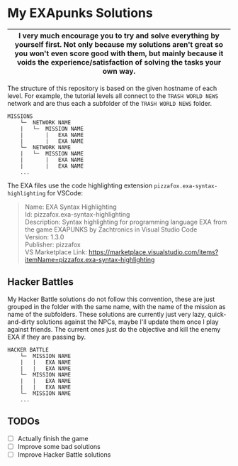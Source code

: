 # My EXApunks Solutions
| I very much encourage you to try and solve everything by yourself first. Not only because my solutions aren't great so you won't even score good with them, but mainly because it voids the experience/satisfaction of solving the tasks your own way.|
|-----------------------------------------|

The structure of this repository is based on the given hostname of each level. For example, the tutorial levels all connect to the `TRASH WORLD NEWS` network and are thus each a subfolder of the `TRASH WORLD NEWS` folder.
```
MISSIONS
    └─  NETWORK NAME
    |   └─  MISSION NAME
    |       |   EXA NAME
    |       |   EXA NAME
    └─  NETWORK NAME
    |   └─  MISSION NAME
    |       |   EXA NAME
    |       |   EXA NAME
    ...
```
The EXA files use the code highlighting extension `pizzafox.exa-syntax-highlighting` for VSCode:
> Name: EXA Syntax Highlighting </br>
> Id: pizzafox.exa-syntax-highlighting </br>
> Description: Syntax highlighting for programming language EXA from the game EXAPUNKS by Zachtronics in Visual Studio Code </br>
> Version: 1.3.0 </br>
> Publisher: pizzafox </br>
> VS Marketplace Link: https://marketplace.visualstudio.com/items?itemName=pizzafox.exa-syntax-highlighting </br>

## Hacker Battles
My Hacker Battle solutions do not follow this convention, these are just grouped in the folder with the same name, with the name of the mission as name of the subfolders. These solutions are currently just very lazy, quick-and-dirty solutions against the NPCs, maybe I'll update them once I play against friends. The current ones just do the objective and kill the enemy EXA if they are passing by.
```
HACKER BATTLE
    └─  MISSION NAME
    |   |   EXA NAME
    |   |   EXA NAME
    └─  MISSION NAME
    |   |   EXA NAME
    |   |   EXA NAME
    └─  MISSION NAME
    ...
```
## TODOs
- [ ] Actually finish the game
- [ ] Improve some bad solutions
- [ ] Improve Hacker Battle solutions
